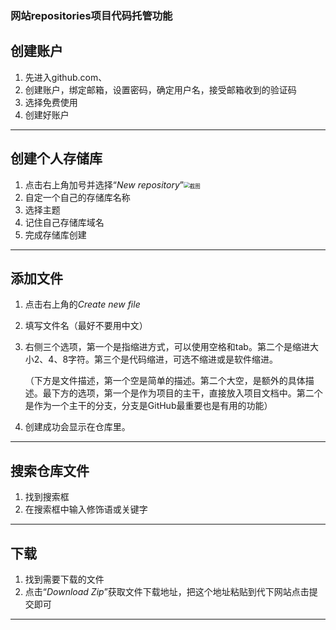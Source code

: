 ###  网站repositories项目代码托管功能

## 创建账户

1. 先进入github.com、
2. 创建账户，绑定邮箱，设置密码，确定用户名，接受邮箱收到的验证码
3. 选择免费使用
4. 创建好账户

---



## 创建个人存储库

1. 点击右上角加号并选择“*New repository*”<img src="C:\Users\XWOWR\Pictures\1.PNG" alt="截图" style="zoom:61%;" />
2. 自定一个自己的存储库名称
3. 选择主题
4. 记住自己存储库域名
5. 完成存储库创建

---

## 添加文件

1. 点击右上角的*Create new file*

2. 填写文件名（最好不要用中文）

3. 右侧三个选项，第一个是指缩进方式，可以使用空格和tab。第二个是缩进大小2、4、8字符。第三个是代码缩进，可选不缩进或是软件缩进。

   （下方是文件描述，第一个空是简单的描述。第二个大空，是额外的具体描述。最下方的选项，第一个是作为项目的主干，直接放入项目文档中。第二个是作为一个主干的分支，分支是GitHub最重要也是有用的功能）

4. 创建成功会显示在仓库里。

---

## 搜索仓库文件

1. 找到搜索框
2. 在搜索框中输入修饰语或关键字

---

## 下载

1. 找到需要下载的文件
2. 点击“*Download Zip*”获取文件下载地址，把这个地址粘贴到代下网站点击提交即可

---

